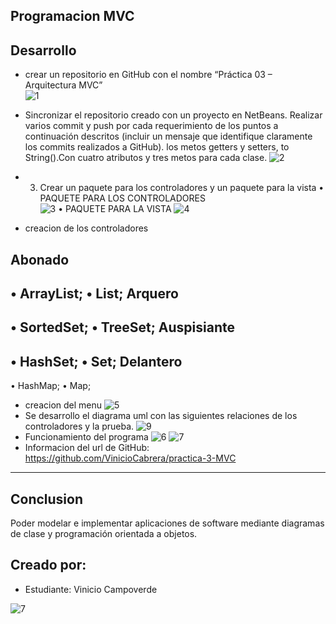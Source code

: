 Programacion MVC
--------------------
Desarrollo
--------------------
*	crear un repositorio en GitHub con el nombre “Práctica 03 – Arquitectura MVC”  
![1](https://user-images.githubusercontent.com/49033433/56708984-73a0b780-66e4-11e9-84ed-143a12d769b9.jpg)
* Sincronizar el repositorio creado con un proyecto en NetBeans. Realizar varios commit y push por cada requerimiento de los puntos a continuación descritos (incluir un mensaje que identifique claramente los commits realizados a GitHub). 
los metos getters y setters, to String().Con cuatro atributos y tres metos para cada clase.
![2](https://user-images.githubusercontent.com/49033433/56709062-edd13c00-66e4-11e9-8589-ca9027deb23d.jpg)
* 3.	Crear un paquete para los controladores y un paquete para la vista
      •	PAQUETE PARA LOS CONTROLADORES    
![3](https://user-images.githubusercontent.com/49033433/56709126-430d4d80-66e5-11e9-8a15-6a8779c420be.jpg)
      •	PAQUETE PARA LA VISTA
 ![4](https://user-images.githubusercontent.com/49033433/56709189-8071db00-66e5-11e9-9210-28054088ed4c.jpg)
 
* creacion de los controladores

 Abonado
 ---------
 • ArrayList;
 • List;
 Arquero
 -----------
 • SortedSet;
 • TreeSet;
 Auspisiante
 -----------
 • HashSet;
 • Set;
 Delantero
 ----------
 • HashMap;
 • Map;
* creacion del menu
![5](https://user-images.githubusercontent.com/49033433/56709240-c890fd80-66e5-11e9-9baf-9df6f4de2aa7.jpg)
* Se desarrollo el diagrama uml con las siguientes relaciones de los controladores y la prueba.
![9](https://user-images.githubusercontent.com/49033433/56710458-db0e3580-66eb-11e9-9a4d-c2d71ec7947e.jpg)
* Funcionamiento del programa 
![6](https://user-images.githubusercontent.com/49033433/56709263-f2e2bb00-66e5-11e9-8537-8bdf5e834b53.jpg)
![7](https://user-images.githubusercontent.com/49033433/56709294-19a0f180-66e6-11e9-8109-4d53d0b8f902.jpg)
* Informacion del url de GitHub:  https://github.com/VinicioCabrera/practica-3-MVC
-------------
Conclusion
-------------
Poder modelar e implementar aplicaciones de software mediante diagramas de clase y programación orientada a objetos. 

Creado por:
-------------
* Estudiante:
               Vinicio Campoverde

![7](https://user-images.githubusercontent.com/49033433/56100690-898ecb00-5ee1-11e9-84e4-be1fd7d90fc5.jpg)

